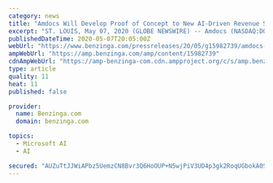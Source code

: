 ```yaml
---
category: news
title: "Amdocs Will Develop Proof of Concept to New AI-Driven Revenue Streams Spanning Different Industry Verticals with SoftBank Corp."
excerpt: "ST. LOUIS, May 07, 2020 (GLOBE NEWSWIRE) -- Amdocs (NASDAQ:DOX), a leading provider of software and services to communications and media companies, today announced it"
publishedDateTime: 2020-05-07T20:05:00Z
webUrl: "https://www.benzinga.com/pressreleases/20/05/g15982739/amdocs-will-develop-proof-of-concept-to-new-ai-driven-revenue-streams-spanning-different-industry-"
ampWebUrl: "https://amp.benzinga.com/amp/content/15982739"
cdnAmpWebUrl: "https://amp-benzinga-com.cdn.ampproject.org/c/s/amp.benzinga.com/amp/content/15982739"
type: article
quality: 11
heat: 11
published: false

provider:
  name: Benzinga.com
  domain: benzinga.com

topics:
  - Microsoft AI
  - AI

secured: "AUZuTtJJWiAPbz5UemzCN8Bvr3Q6HoOUP+N5wjPiV3UD4p3gk2RoqUGbokA0SzQvv9tmhGZ2KTkiLQjVSlBVH5RXKbZdYihjtdFqWV/lPuHPhbJGeYf+uplozWEoS6kfAeVS5e9n07/gD0aF7z5nrdUARsaNKFfTWAxKGAnzKRTT+84KjICNO/d8bUug8XXCVnFdZGDpSUom9rM8Vbm7dkX/kpetEBDXbeMDf0E0Oyb0ZI6JmrjWAEC++ToVPdU1jxZdA6FvDdqa//04NUaKhLnpM13P+WHy3f60The+0WEJilj/+YL9T1uvd+We5ES+;byMTeE4lQalivNByFhhzyQ=="
---
```


